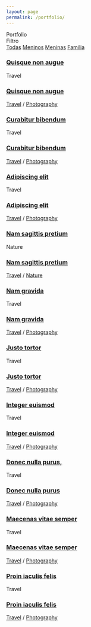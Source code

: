 ```yaml
---
layout: page
permalink: /portfolio/
---
```


<div id="wrapper">
                <!--=============== Conten holder  ===============-->
                <div class="content-holder elem scale-bg2 transition3" >
                    <!--=============== Content  ===============-->
                    <div class="content full-height">
                        <div class="fixed-title"><span>Portfolio</span></div>
                        <!-- Portfolio counter  --> 
                        <div class="count-folio">
                            <div class="num-album"></div>
                            <div class="all-album"></div>
                        </div>
                        <!-- Portfolio counter end -->  
                        <div class="filter-holder column-filter">
                            <div class="filter-button">Filtro <i class="fa fa-long-arrow-down"></i></div>
                            <div class="gallery-filters hid-filter">
                                <a href="#" class="gallery-filter transition2 gallery-filter_active" data-filter="*">Todas</a>
                                <a href="#" class="gallery-filter transition2" data-filter=".people">Meninos</a>
                                <a href="#" class="gallery-filter transition2" data-filter=".nature">Meninas</a>
                                <a href="#" class="gallery-filter transition2" data-filter=".comercial">Familia</a>
                            </div>
                        </div>
                        <!--=============== portfolio holder ===============-->
                        <div class="resize-carousel-holder">
                            <div class="p_horizontal_wrap">
                                <div id="portfolio_horizontal_container">
                                    <!-- portfolio item -->
                                    <div class="portfolio_item people comercial">
                                        <img  src="/assets/images/bg/22.jpg"   alt="">
                                        <div class="port-desc-holder">
                                            <div class="port-desc">
                                                <div class="overlay"></div>
                                                <div class="grid-item">
                                                    <h3><a href="portfolio-single.html">Quisque non augue</a></h3>
                                                    <span>Travel</span>
                                                </div>
                                            </div>
                                        </div>
                                        <div class="port-subtitle-holder">
                                            <div class="port-subtitle">
                                                <h3><a href="portfolio-single.html">Quisque non augue</a></h3>
                                                <span><a href="#">Travel</a> / <a href="#">Photography</a></span>
                                            </div>
                                        </div>
                                    </div>
                                    <!-- portfolio item end -->
                                    <!-- portfolio item -->
                                    <div class="portfolio_item travel nature">
                                        <img  src="/assets/images/bg/47.jpg"   alt="">
                                        <div class="port-desc-holder">
                                            <div class="port-desc">
                                                <div class="overlay"></div>
                                                <div class="grid-item">
                                                    <h3><a href="portfolio-single.html">Curabitur bibendum</a></h3>
                                                    <span>Travel</span>
                                                </div>
                                            </div>
                                        </div>
                                        <div class="port-subtitle-holder">
                                            <div class="port-subtitle">
                                                <h3><a href="portfolio-single.html">Curabitur bibendum</a></h3>
                                                <span><a href="#">Travel</a> / <a href="#">Photography</a></span>
                                            </div>
                                        </div>
                                    </div>
                                    <!-- portfolioitem end -->
                                    <!-- portfolio item -->
                                    <div class="portfolio_item travel">
                                        <img  src="/assets/images/bg/33.jpg"   alt="">
                                        <div class="port-desc-holder">
                                            <div class="port-desc">
                                                <div class="overlay"></div>
                                                <div class="grid-item">
                                                    <h3><a href="portfolio-single.html">Adipiscing elit</a></h3>
                                                    <span>Travel</span>
                                                </div>
                                            </div>
                                        </div>
                                        <div class="port-subtitle-holder">
                                            <div class="port-subtitle">
                                                <h3><a href="portfolio-single.html">Adipiscing elit</a></h3>
                                                <span><a href="#">Travel</a> / <a href="#">Photography</a></span>
                                            </div>
                                        </div>
                                    </div>
                                    <!-- portfolio item end -->                             
                                    <!-- portfolio item -->
                                    <div class="portfolio_item nature comercial">
                                        <img  src="/assets/images/bg/19.jpg"   alt="">
                                        <div class="port-desc-holder">
                                            <div class="port-desc">
                                                <div class="overlay"></div>
                                                <div class="grid-item">
                                                    <h3><a href="portfolio-single.html">Nam sagittis pretium</a></h3>
                                                    <span>Nature</span>
                                                </div>
                                            </div>
                                        </div>
                                        <div class="port-subtitle-holder">
                                            <div class="port-subtitle">
                                                <h3><a href="portfolio-single.html">Nam sagittis pretium</a></h3>
                                                <span><a href="#">Travel</a> / <a href="#">Nature</a></span>
                                            </div>
                                        </div>
                                    </div>
                                    <!-- portfolioitem end -->
                                    <!-- portfolio item -->
                                    <div class="portfolio_item travel comercial">
                                        <img  src="/assets/images/bg/9.jpg"   alt="">
                                        <div class="port-desc-holder">
                                            <div class="port-desc">
                                                <div class="overlay"></div>
                                                <div class="grid-item">
                                                    <h3><a href="portfolio-single.html">Nam gravida</a></h3>
                                                    <span>Travel</span>
                                                </div>
                                            </div>
                                        </div>
                                        <div class="port-subtitle-holder">
                                            <div class="port-subtitle">
                                                <h3><a href="portfolio-single.html">Nam gravida</a></h3>
                                                <span><a href="#">Travel</a> / <a href="#">Photography</a></span>
                                            </div>
                                        </div>
                                    </div>
                                    <!-- portfolio item end -->
                                    <!-- portfolio item -->
                                    <div class="portfolio_item travel comercial">
                                        <img  src="/assets/images/bg/3.jpg"   alt="">
                                        <div class="port-desc-holder">
                                            <div class="port-desc">
                                                <div class="overlay"></div>
                                                <div class="grid-item">
                                                    <h3><a href="portfolio-single.html">Justo tortor</a></h3>
                                                    <span>Travel</span>
                                                </div>
                                            </div>
                                        </div>
                                        <div class="port-subtitle-holder">
                                            <div class="port-subtitle">
                                                <h3><a href="portfolio-single.html">Justo tortor</a></h3>
                                                <span><a href="#">Travel</a> / <a href="#">Photography</a></span>
                                            </div>
                                        </div>
                                    </div>
                                    <!-- portfolio item end -->                                    
                                    <!-- portfolio item -->
                                    <div class="portfolio_item people nature">
                                        <img  src="/assets/images/bg/26.jpg"   alt="">
                                        <div class="port-desc-holder">
                                            <div class="port-desc">
                                                <div class="overlay"></div>
                                                <div class="grid-item">
                                                    <h3><a href="portfolio-single.html">Integer euismod</a></h3>
                                                    <span>Travel</span>
                                                </div>
                                            </div>
                                        </div>
                                        <div class="port-subtitle-holder">
                                            <div class="port-subtitle">
                                                <h3><a href="portfolio-single.html">Integer euismod</a></h3>
                                                <span><a href="#">Travel</a> / <a href="#">Photography</a></span>
                                            </div>
                                        </div>
                                    </div>
                                    <!-- portfolio item end -->                            
                                    <!-- portfolio item -->
                                    <div class="portfolio_item travel nature">
                                        <img  src="/assets/images/bg/55.jpg"   alt="">
                                        <div class="port-desc-holder">
                                            <div class="port-desc">
                                                <div class="overlay"></div>
                                                <div class="grid-item">
                                                    <h3><a href="portfolio-single.html">Donec nulla purus,</a></h3>
                                                    <span>Travel</span>
                                                </div>
                                            </div>
                                        </div>
                                        <div class="port-subtitle-holder">
                                            <div class="port-subtitle">
                                                <h3><a href="portfolio-single.html">Donec nulla purus</a></h3>
                                                <span><a href="#">Travel</a> / <a href="#">Photography</a></span>
                                            </div>
                                        </div>
                                    </div>
                                    <!-- portfolio item end -->                                            
                                    <!-- portfolio item -->
                                    <div class="portfolio_item people nature">
                                        <img  src="/assets/images/bg/17.jpg"   alt="">
                                        <div class="port-desc-holder">
                                            <div class="port-desc">
                                                <div class="overlay"></div>
                                                <div class="grid-item">
                                                    <h3><a href="portfolio-single.html">Maecenas vitae semper</a></h3>
                                                    <span>Travel</span>
                                                </div>
                                            </div>
                                        </div>
                                        <div class="port-subtitle-holder">
                                            <div class="port-subtitle">
                                                <h3><a href="portfolio-single.html">Maecenas vitae semper</a></h3>
                                                <span><a href="#">Travel</a> / <a href="#">Photography</a></span>
                                            </div>
                                        </div>
                                    </div>
                                    <!-- portfolio item end -->                                            
                                    <!-- portfolio item -->
                                    <div class="portfolio_item people comercial">
                                        <img  src="/assets/images/bg/21.jpg"   alt="">
                                        <div class="port-desc-holder">
                                            <div class="port-desc">
                                                <div class="overlay"></div>
                                                <div class="grid-item">
                                                    <h3><a href="portfolio-single.html">Proin iaculis felis </a></h3>
                                                    <span>Travel</span>
                                                </div>
                                            </div>
                                        </div>
                                        <div class="port-subtitle-holder">
                                            <div class="port-subtitle">
                                                <h3><a href="portfolio-single.html">Proin iaculis felis </a></h3>
                                                <span><a href="#">Travel</a> / <a href="#">Photography</a></span>
                                            </div>
                                        </div>
                                    </div>
                                    <!-- portfolio item end -->                                            
                                </div>
                                <!--portfolio_horizontal_container  end-->        
                            </div>
                            <!--p_horizontal_wrap  end-->                    
                        </div>
                    </div>
                    <!-- Content end  -->  
                    <!-- Share container  -->    
                    <div class="share-container  isShare"  data-share="['facebook','googleplus','twitter','linkedin']"></div>
                </div>
                <!-- content holder end -->
            </div>
            <!-- wrapper end -->
            <div class="left-decor"></div>
            <div class="right-decor"></div>